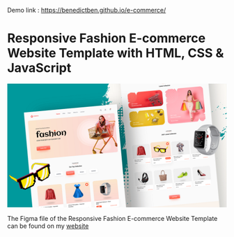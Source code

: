 Demo link : https://benedictben.github.io/e-commerce/
# Responsive Fashion E-commerce Website Template with HTML, CSS & JavaScript

![Responsive Fashion E-commerce Website Template with HTML, CSS and JavaScript](https://raw.githubusercontent.com/wpcodevo/lc28-fashion-ecommerce-website/starter/fashion%20ecommerce%20website%20html%20css%20scss%20javascript.png 'Responsive Fashion E-commerce Website Template with HTML, CSS and JavaScript')

The Figma file of the Responsive Fashion E-commerce Website Template can be found on my [website](https://www.codevoweb.com)
